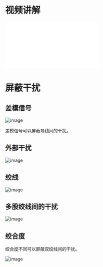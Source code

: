 # 视频讲解
<iframe src="//player.bilibili.com/player.html?aid=934236675&bvid=BV1VT4y1R7SG&cid=443691085&page=1" scrolling="no" border="0" frameborder="no" framespacing="0" allowfullscreen="true"> </iframe>

# 屏蔽干扰
## 差模信号
![image](https://user-images.githubusercontent.com/56379080/151690309-2bb9949f-16fa-49a3-ae45-bf3f94a1a14e.png)

差模信号可以屏蔽导线间的干扰。

## 外部干扰
![image](https://user-images.githubusercontent.com/56379080/151690271-b946f5e8-c194-481a-89ba-e56ca89b46d4.png)

## 绞线
![image](https://user-images.githubusercontent.com/56379080/151690349-b67777cb-cf53-4dd4-bf16-9e293d49ce23.png)

## 多股绞线间的干扰
![image](https://user-images.githubusercontent.com/56379080/151690426-f8597101-0c4e-43b9-8b58-cb1fafc5ad64.png)


## 绞合度
绞合度不同可以屏蔽双绞线间的干扰。

![image](https://user-images.githubusercontent.com/56379080/151690407-4de191b8-2bcd-4298-a491-5dffceb710d8.png)
